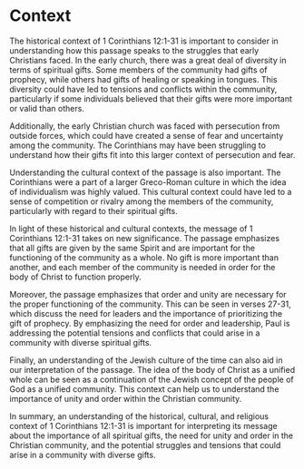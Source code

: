 # Context

The historical context of 1 Corinthians 12:1-31 is important to consider in understanding how this passage speaks to the struggles that early Christians faced. In the early church, there was a great deal of diversity in terms of spiritual gifts. Some members of the community had gifts of prophecy, while others had gifts of healing or speaking in tongues. This diversity could have led to tensions and conflicts within the community, particularly if some individuals believed that their gifts were more important or valid than others.

Additionally, the early Christian church was faced with persecution from outside forces, which could have created a sense of fear and uncertainty among the community. The Corinthians may have been struggling to understand how their gifts fit into this larger context of persecution and fear.

Understanding the cultural context of the passage is also important. The Corinthians were a part of a larger Greco-Roman culture in which the idea of individualism was highly valued. This cultural context could have led to a sense of competition or rivalry among the members of the community, particularly with regard to their spiritual gifts.

In light of these historical and cultural contexts, the message of 1 Corinthians 12:1-31 takes on new significance. The passage emphasizes that all gifts are given by the same Spirit and are important for the functioning of the community as a whole. No gift is more important than another, and each member of the community is needed in order for the body of Christ to function properly.

Moreover, the passage emphasizes that order and unity are necessary for the proper functioning of the community. This can be seen in verses 27-31, which discuss the need for leaders and the importance of prioritizing the gift of prophecy. By emphasizing the need for order and leadership, Paul is addressing the potential tensions and conflicts that could arise in a community with diverse spiritual gifts.

Finally, an understanding of the Jewish culture of the time can also aid in our interpretation of the passage. The idea of the body of Christ as a unified whole can be seen as a continuation of the Jewish concept of the people of God as a unified community. This context can help us to understand the importance of unity and order within the Christian community.

In summary, an understanding of the historical, cultural, and religious context of 1 Corinthians 12:1-31 is important for interpreting its message about the importance of all spiritual gifts, the need for unity and order in the Christian community, and the potential struggles and tensions that could arise in a community with diverse gifts.

